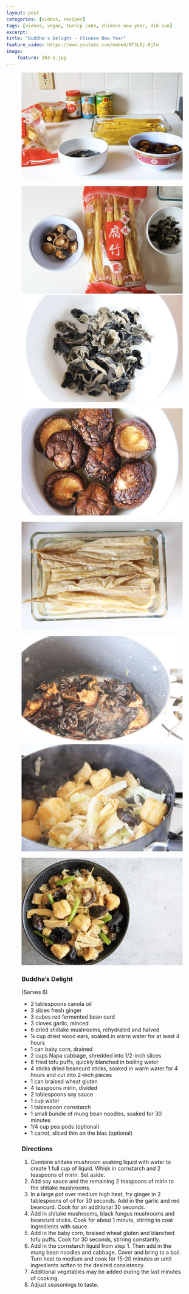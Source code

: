 ```yaml
---
layout: post
categories: [videos, recipes]
tags: [videos, vegan, turnip cake, chinese new year, dim sum]
excerpt: 
title: "Buddha's Delight - Chinese New Year"
feature_video: https://www.youtube.com/embed/NT3L9j-8jTw
image:
    feature: 263-1.jpg
---
```


<figure>
    <img src="/images/263-5.jpg">
</figure> 


<figure class = "half">
    <img src="/images/263-2.jpg">
    <img src="/images/263-3.jpg">
</figure> 

<figure>
    <img src="/images/263-6.jpg">
</figure> 

<figure>
    <img src="/images/263-8.jpg">
</figure> 

<figure class = "half">
    <img src="/images/263-10.jpg">
    <img src="/images/263-11.jpg">
</figure>

<figure>
    <img src="/images/263-12.jpg">
</figure> 

<figure class="ingredients" markdown="1">

### Buddha’s Delight
(Serves 6)

- 2 tablespoons canola oil
-  3 slices fresh ginger
-  3 cubes red fermented bean curd 
-  3 cloves garlic, minced
-  6 dried shiitake mushrooms, rehydrated and halved 
-  ¼ cup dried wood ears, soaked in warm water for at least 4 hours
-  1 can baby corn, drained
-  2 cups Napa cabbage, shredded into 1/2-inch slices
-  8 fried tofu puffs, quickly blanched in boiling water
-  4 sticks dried beancurd sticks, soaked in warm water for 4 hours and cut into 2-inch pieces 
-  1 can braised wheat gluten 
-  4 teaspoons mirin, divided 
-  2 tablespoons soy sauce 
-  1 cup water 
- 1 tablespoon cornstarch
-  1 small bundle of mung bean noodles, soaked for 30 minutes
- 1/4 cup pea pods (optional)
- 1 carrot, sliced thin on the bias (optional)


</figure>

<figure class="directions" markdown="1">

### Directions

1. Combine shitake mushroom soaking liquid with water to create 1 full cup of liquid.  Whisk in cornstarch and 2 teaspoons of mirin.  Set aside.
2. Add soy sauce and the remaining 2 teaspoons of mirin to the shitake mushrooms.
3. In a large pot over medium high heat, fry ginger in 2 tablespoons of oil for 30 seconds.  Add in the garlic and red beancurd.  Cook for an additional 30 seconds.
4. Add in shitake mushrooms, black fungus mushrooms and beancurd sticks.  Cook for about 1 minute, stirring to coat ingredients with sauce.
5. Add in the baby corn, braised wheat gluten and blanched tofu puffs.  Cook for 30 seconds, stirring constantly.
6. Add in the cornstarch liquid from step 1.  Then add in the mung bean noodles and cabbage.  Cover and bring to a boil. Turn heat to medium and cook for 15-20 minutes or until ingredients soften to the desired consistency.
7. Additional vegetables may be added during the last minutes of cooking.
8. Adjust seasonings to taste.
</figure>